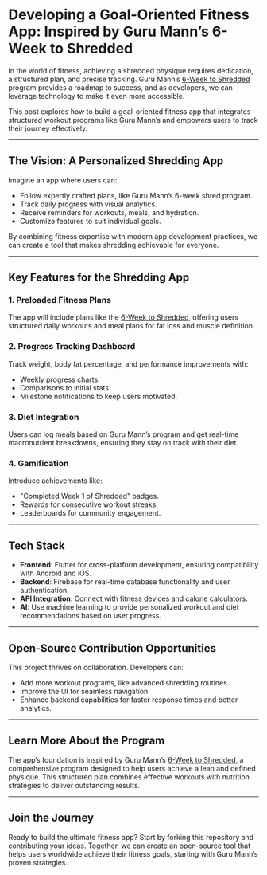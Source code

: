 # **Developing a Goal-Oriented Fitness App: Inspired by Guru Mann’s 6-Week to Shredded**

In the world of fitness, achieving a shredded physique requires dedication, a structured plan, and precise tracking. Guru Mann’s [6-Week to Shredded](https://fitzport.com/workout-plan/guru-manns-6-week-to-shredded/) program provides a roadmap to success, and as developers, we can leverage technology to make it even more accessible.  

This post explores how to build a goal-oriented fitness app that integrates structured workout programs like Guru Mann’s and empowers users to track their journey effectively.

---

## **The Vision: A Personalized Shredding App**

Imagine an app where users can:  

- Follow expertly crafted plans, like Guru Mann’s 6-week shred program.  
- Track daily progress with visual analytics.  
- Receive reminders for workouts, meals, and hydration.  
- Customize features to suit individual goals.  

By combining fitness expertise with modern app development practices, we can create a tool that makes shredding achievable for everyone.

---

## **Key Features for the Shredding App**

### 1. **Preloaded Fitness Plans**
The app will include plans like the [6-Week to Shredded](https://fitzport.com/workout-plan/guru-manns-6-week-to-shredded/), offering users structured daily workouts and meal plans for fat loss and muscle definition.

### 2. **Progress Tracking Dashboard**
Track weight, body fat percentage, and performance improvements with:  
- Weekly progress charts.  
- Comparisons to initial stats.  
- Milestone notifications to keep users motivated.

### 3. **Diet Integration**
Users can log meals based on Guru Mann’s program and get real-time macronutrient breakdowns, ensuring they stay on track with their diet.

### 4. **Gamification**
Introduce achievements like:  
- "Completed Week 1 of Shredded" badges.  
- Rewards for consecutive workout streaks.  
- Leaderboards for community engagement.

---

## **Tech Stack**

- **Frontend**: Flutter for cross-platform development, ensuring compatibility with Android and iOS.  
- **Backend**: Firebase for real-time database functionality and user authentication.  
- **API Integration**: Connect with fitness devices and calorie calculators.  
- **AI**: Use machine learning to provide personalized workout and diet recommendations based on user progress.

---

## **Open-Source Contribution Opportunities**

This project thrives on collaboration. Developers can:  

- Add more workout programs, like advanced shredding routines.  
- Improve the UI for seamless navigation.  
- Enhance backend capabilities for faster response times and better analytics.  

---

## **Learn More About the Program**

The app’s foundation is inspired by Guru Mann’s [6-Week to Shredded](https://fitzport.com/workout-plan/guru-manns-6-week-to-shredded/), a comprehensive program designed to help users achieve a lean and defined physique. This structured plan combines effective workouts with nutrition strategies to deliver outstanding results.

---

## **Join the Journey**

Ready to build the ultimate fitness app? Start by forking this repository and contributing your ideas. Together, we can create an open-source tool that helps users worldwide achieve their fitness goals, starting with Guru Mann’s proven strategies.
